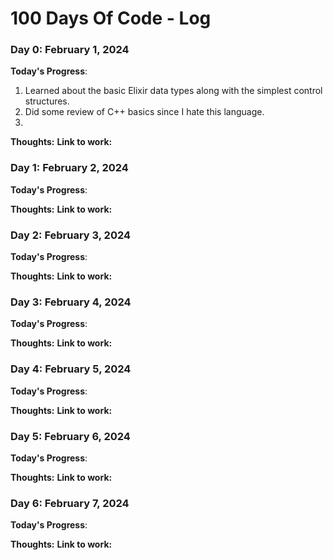 # 100 Days Of Code - Log 

### Day 0: February 1, 2024
**Today's Progress**: 
1. Learned about the basic Elixir data types along with the simplest control structures.
2. Did some review of C++ basics since I hate this language.
3. 

**Thoughts:** 
**Link to work:**

### Day 1: February 2, 2024
**Today's Progress**: 

**Thoughts:** 
**Link to work:**

### Day 2: February 3, 2024
**Today's Progress**: 

**Thoughts:** 
**Link to work:**

### Day 3: February 4, 2024
**Today's Progress**: 

**Thoughts:** 
**Link to work:**

### Day 4: February 5, 2024
**Today's Progress**: 

**Thoughts:** 
**Link to work:**

### Day 5: February 6, 2024
**Today's Progress**: 

**Thoughts:** 
**Link to work:**

### Day 6: February 7, 2024
**Today's Progress**: 

**Thoughts:** 
**Link to work:**
